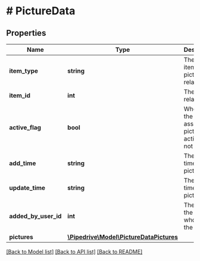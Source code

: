 # # PictureData

## Properties

Name | Type | Description | Notes
------------ | ------------- | ------------- | -------------
**item_type** | **string** | The type of item the picture is related to | [optional]
**item_id** | **int** | The ID of related item | [optional]
**active_flag** | **bool** | Whether the associated picture is active or not | [optional]
**add_time** | **string** | The add time of the picture | [optional]
**update_time** | **string** | The update time of the picture | [optional]
**added_by_user_id** | **int** | The ID of the user who added the picture | [optional]
**pictures** | [**\Pipedrive\Model\PictureDataPictures**](PictureDataPictures.md) |  | [optional]

[[Back to Model list]](../../README.md#models) [[Back to API list]](../../README.md#endpoints) [[Back to README]](../../README.md)

